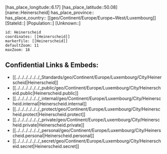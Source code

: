 ﻿---
location: [50.08,6.17] 
mapzoom: [7,12] 
mapmarker: city 
type: City
tags:
- geo/City


SpocWebEntityId: 30854
isDeleted: false
confidential: public

---
[has_place_longitude::6.17] 
[has_place_latitude::50.08] 
[name::Heinerscheid] 
has_place_province::  
has_place_country:: [[geo/Continent/Europe/Europe~West/Luxembourg]] 
[StateId::] 
[Population::] 
[Unknown::] 


```leaflet
id: Heinerscheid
coordinates: [[Heinerscheid]] 
markerFile: [[Heinerscheid]] 
defaultZoom: 11 
maxZoom: 18
```


## Confidential Links & Embeds: 
- [[../../../../../../_Standards/geo/Continent/Europe/Luxembourg/City/Heinerscheid|Heinerscheid]] 
- [[../../../../../../_public/geo/Continent/Europe/Luxembourg/City/Heinerscheid.public|Heinerscheid.public]] 
- [[../../../../../../_internal/geo/Continent/Europe/Luxembourg/City/Heinerscheid.internal|Heinerscheid.internal]] 
- [[../../../../../../_protect/geo/Continent/Europe/Luxembourg/City/Heinerscheid.protect|Heinerscheid.protect]] 
- [[../../../../../../_private/geo/Continent/Europe/Luxembourg/City/Heinerscheid.private|Heinerscheid.private]] 
- [[../../../../../../_personal/geo/Continent/Europe/Luxembourg/City/Heinerscheid.personal|Heinerscheid.personal]] 
- [[../../../../../../_secret/geo/Continent/Europe/Luxembourg/City/Heinerscheid.secret|Heinerscheid.secret]] 
